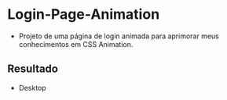 # Login-Page-Animation
* Projeto de uma página de login animada para aprimorar meus conhecimentos em CSS Animation.
## Resultado
* Desktop  
